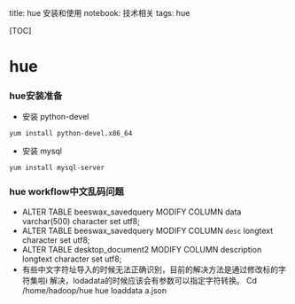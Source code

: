 title: hue 安装和使用
notebook: 技术相关
tags: hue

[TOC]

# hue

### hue安装准备

+ 安装 python-devel

```
yum install python-devel.x86_64

```

+ 安装 mysql

```
yum install mysql-server

```

### hue workflow中文乱码问题
+ ALTER TABLE beeswax_savedquery MODIFY COLUMN data varchar(500) character set utf8;
+ ALTER TABLE beeswax_savedquery MODIFY COLUMN `desc` longtext  character set utf8;
+ ALTER TABLE desktop_document2 MODIFY COLUMN description longtext  character set utf8;
+ 有些中文字符址导入的时候无法正确识别，目前的解决方法是通过修改标的字符集啦i 解决，lodadata的时候应该会有参数可以指定字符转换。Cd /home/hadoop/huehue loaddata a.json  